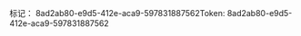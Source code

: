 <span data-ttu-id="88ba5-101">标记： 8ad2ab80-e9d5-412e-aca9-597831887562</span><span class="sxs-lookup"><span data-stu-id="88ba5-101">Token: 8ad2ab80-e9d5-412e-aca9-597831887562</span></span>